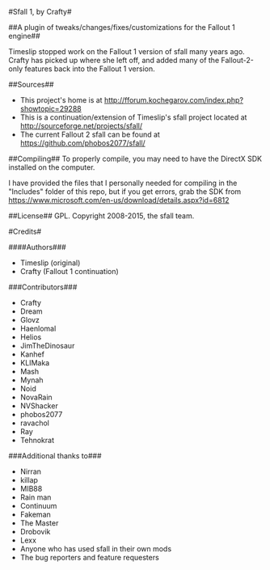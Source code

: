 #Sfall 1, by Crafty#

##A plugin of tweaks/changes/fixes/customizations for the Fallout 1 engine##

Timeslip stopped work on the Fallout 1 version of sfall many years ago. Crafty has picked up where she left off, and added many of the Fallout-2-only features back into the Fallout 1 version.

##Sources##
 - This project's home is at http://fforum.kochegarov.com/index.php?showtopic=29288
 - This is a continuation/extension of Timeslip's sfall project located at http://sourceforge.net/projects/sfall/
 - The current Fallout 2 sfall can be found at https://github.com/phobos2077/sfall/

##Compiling##
To properly compile, you may need to have the DirectX SDK installed on the computer.

I have provided the files that I personally needed for compiling in the "Includes" folder of this repo, but if you get errors, grab the SDK from https://www.microsoft.com/en-us/download/details.aspx?id=6812

##License##
GPL. Copyright 2008-2015, the sfall team.

#Credits#

####Authors###
 - Timeslip (original)
 - Crafty (Fallout 1 continuation)

###Contributors###
 - Crafty
 - Dream
 - Glovz
 - Haenlomal
 - Helios
 - JimTheDinosaur
 - Kanhef
 - KLIMaka
 - Mash
 - Mynah
 - Noid
 - NovaRain
 - NVShacker
 - phobos2077
 - ravachol
 - Ray
 - Tehnokrat

###Additional thanks to###
 - Nirran
 - killap
 - MIB88
 - Rain man
 - Continuum
 - Fakeman
 - The Master
 - Drobovik
 - Lexx
 - Anyone who has used sfall in their own mods
 - The bug reporters and feature requesters
